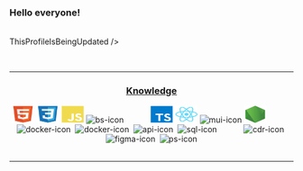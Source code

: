 ### Hello everyone!
<br>
ThisProfileIsBeingUpdated />
  
<br><hr>
<div align="center">
  <h3><u>Knowledge</u></h3>
  
  <img height="30" width="40" alt="html-icon" src="https://raw.githubusercontent.com/devicons/devicon/master/icons/html5/html5-original.svg">
  <img height="30" width="40" alt="css-icon" src="https://raw.githubusercontent.com/devicons/devicon/master/icons/css3/css3-original.svg">
  <img height="30" width="40" alt="js-icon"  src="https://raw.githubusercontent.com/devicons/devicon/master/icons/javascript/javascript-plain.svg">
  <img height="29" width="38" alt="bs-icon" src="https://upload.wikimedia.org/wikipedia/commons/thumb/b/b2/Bootstrap_logo.svg/1280px-Bootstrap_logo.svg.png">
  &nbsp&nbsp&nbsp&nbsp&nbsp&nbsp&nbsp&nbsp&nbsp&nbsp
  <img height="30" width="40" alt="ts-icon" src="https://raw.githubusercontent.com/devicons/devicon/master/icons/typescript/typescript-original.svg">
  <img height="30" width="40" alt="react-icon" src="https://raw.githubusercontent.com/devicons/devicon/master/icons/react/react-original.svg">
  <img height="30" width="40" alt="mui-icon" src="https://mui.com/static/logo.png">
  <img height="30" width="40" alt="nodejs-icon" src="https://raw.githubusercontent.com/devicons/devicon/master/icons/nodejs/nodejs-original.svg">
  &nbsp&nbsp&nbsp&nbsp&nbsp&nbsp&nbsp&nbsp&nbsp&nbsp
  <img height="33" width="43" alt="docker-icon" src="https://cdn.worldvectorlogo.com/logos/docker.svg">&nbsp
  <img height="25" width="40" alt="docker-icon" src="https://upload.wikimedia.org/wikipedia/commons/thumb/9/93/Amazon_Web_Services_Logo.svg/2560px-Amazon_Web_Services_Logo.svg.png">&nbsp
  <img height="29" width="33" alt="api-icon" src="https://cdn-icons-png.flaticon.com/512/1015/1015474.png?w=826&t=st=1673637496~exp=1673638096~hmac=fec7e9db7a18d6f8f11cbf999082baa6792165c83aad479044a20a60f28eea73">&nbsp
  <img height="33" width="43" alt="sql-icon" src="https://1000logos.net/wp-content/uploads/2020/08/MySQL-Logo.png">
  &nbsp&nbsp&nbsp&nbsp&nbsp&nbsp&nbsp&nbsp&nbsp&nbsp
  <img height="30" width="30" alt="cdr-icon" src="https://seeklogo.com/images/C/coreldraw-2019-logo-73390B2962-seeklogo.com.png">&nbsp
  <img height="30" width="30" alt="figma-icon" src="https://play-lh.googleusercontent.com/efwNlvQ3pch_-hZ9xeHf6YF-f_rHzQQo21IVevPLOxpzSVfxuVKom2_7C6axFbC-3rU">&nbsp
  <img height="30" width="30" alt="ps-icon" src="https://cdn-icons-png.flaticon.com/512/541/541586.png">
  </div><br><hr>
